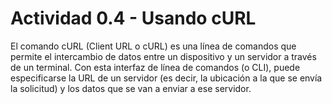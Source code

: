 # Actividad 0.4 - Usando cURL
El comando cURL (Client URL o cURL) es una línea de comandos que permite el intercambio de datos entre un dispositivo y un servidor a través de un terminal. Con esta interfaz de línea de comandos (o CLI), puede especificarse la URL de un servidor (es decir, la ubicación a la que se envía la solicitud) y los datos que se van a enviar a ese servidor.
